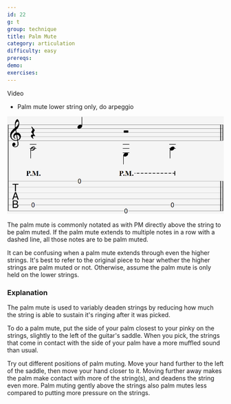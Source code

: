 ```yaml
---
id: 22
g: t
group: technique
title: Palm Mute
category: articulation
difficulty: easy
prereqs: 
demo: 
exercises:
---
```


Video
- Palm mute lower string only, do arpeggio

<div class="tabImg">
  <img src="palm-mute.jpg" />
</div>

The palm mute is commonly notated as with PM directly above the string to be palm muted. If the palm mute extends to multiple notes in a row with a dashed line, all those notes are to be palm muted.

It can be confusing when a palm mute extends through even the <span class="tt" data-tip="the strings with the higher pitches, or at the top of the tab">higher strings</span>. It's best to refer to the original piece to hear whether the higher strings are palm muted or not. Otherwise, assume the palm mute is only held on the lower strings.

### Explanation

The palm mute is used to variably deaden strings by reducing how much the string is able to sustain it's ringing after it was picked.

To do a palm mute, put the side of your palm closest to your pinky on the strings, slightly to the left of the guitar's <span class="tt" data-tip="white strip that touches your strings next to your picking hand">saddle</span>. When you pick, the strings that come in contact with the side of your palm have a more muffled sound than usual.

Try out different positions of palm muting. Move your hand further to the left of the saddle, then move your hand closer to it. Moving further away makes the palm make contact with more of the string(s), and deadens the string even more. Palm muting gently above the strings also palm mutes less compared to putting more pressure on the strings.